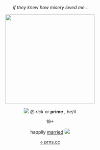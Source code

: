 <p align="center"> <i>if they knew how misery loved me .</i></p>
<p align="center">
  <img src="https://files.catbox.moe/adozgj.gif" width="280" height="280"/></p>
<p align="center"><img src="https://files.catbox.moe/9p0zc3.gif"/> @ <i>rick</i> or <b>prime</b> , he/it</p>
<p align="center">19+ </p>
<p align="center">happily <u>married</u> <img src="https://files.catbox.moe/xoz7mw.png"/></p>
  <p align="center">  <a href="https://pronouns.cc/@prickcest">⟡ prns.cc</a> </p>
